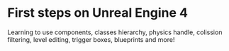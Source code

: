 # First steps on Unreal Engine 4
Learning to use components, classes hierarchy, physics handle, colission filtering, level editing, trigger boxes, blueprints and more!

